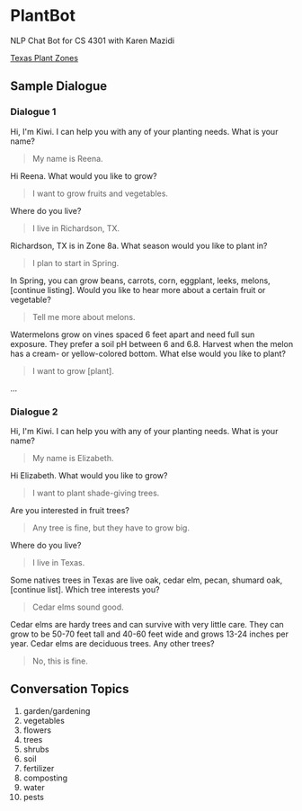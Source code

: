 # PlantBot
NLP Chat Bot for CS 4301 with Karen Mazidi

[Texas Plant Zones](https://www.plantmaps.com/list-of-hardiness-zones-for-texas-cities.php)

## Sample Dialogue

### Dialogue 1

Hi, I'm Kiwi. I can help you with any of your planting needs. What is your name?

> My name is Reena.

Hi Reena. What would you like to grow?

> I want to grow fruits and vegetables.

Where do you live?

> I live in Richardson, TX.

Richardson, TX is in Zone 8a. What season would you like to plant in?

> I plan to start in Spring.

In Spring, you can grow beans, carrots, corn, eggplant, leeks, melons, [continue listing]. Would you like to hear more about a certain fruit or vegetable?

> Tell me more about melons.

Watermelons grow on vines spaced 6 feet apart and need full sun exposure. They prefer a soil pH between 6 and 6.8. Harvest when the melon has a cream- or yellow-colored bottom. What else would you like to plant?

> I want to grow [plant].

...

### Dialogue 2

Hi, I'm Kiwi. I can help you with any of your planting needs. What is your name?

> My name is Elizabeth.

Hi Elizabeth. What would you like to grow?

> I want to plant shade-giving trees.

Are you interested in fruit trees?

> Any tree is fine, but they have to grow big.

Where do you live?

> I live in Texas.

Some natives trees in Texas are live oak, cedar elm, pecan, shumard oak, [continue list]. Which tree interests you?

> Cedar elms sound good.

Cedar elms are hardy trees and can survive with very little care. They can grow to be 50-70 feet tall and 40-60 feet wide and grows 13-24 inches per year. Cedar elms are deciduous trees. Any other trees?

> No, this is fine.

## Conversation Topics

1. garden/gardening
2. vegetables
3. flowers
4. trees
5. shrubs
6. soil
7. fertilizer
8. composting
9. water
10. pests
